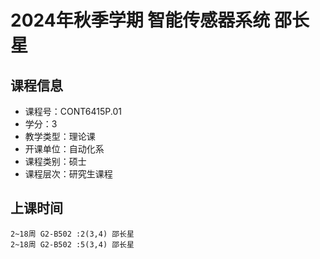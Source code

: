 # 2024年秋季学期 智能传感器系统 邵长星






## 课程信息

- 课程号：CONT6415P.01
- 学分：3
- 教学类型：理论课
- 开课单位：自动化系
- 课程类别：硕士
- 课程层次：研究生课程

## 上课时间

```
2~18周 G2-B502 :2(3,4) 邵长星
2~18周 G2-B502 :5(3,4) 邵长星
```

